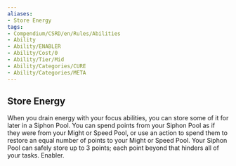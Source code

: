 ```yaml
---
aliases:
- Store Energy
tags:
- Compendium/CSRD/en/Rules/Abilities
- Ability
- Ability/ENABLER
- Ability/Cost/0
- Ability/Tier/Mid
- Ability/Categories/CURE
- Ability/Categories/META
---
```


  
## Store Energy  
When you drain energy with your focus abilities, you can store some of it for later in a Siphon Pool. You can spend points from your Siphon Pool as if they were from your Might or Speed Pool, or use an action to spend them to restore an equal number of points to your Might or Speed Pool. Your Siphon Pool can safely store up to 3 points; each point beyond that hinders all of your tasks. Enabler. 
